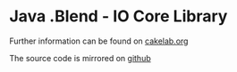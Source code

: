 # Java .Blend - IO Core Library


Further information can be found on [cakelab.org](http://homac.cakelab.org/projects/JavaBlend/index.html)

The source code is mirrored on [github](https://github.com/homacs/org.cakelab.blender.io)